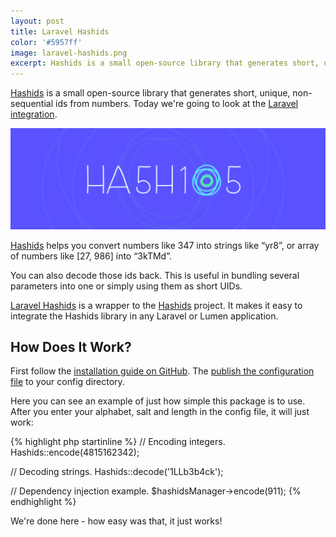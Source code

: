 ```yaml
---
layout: post
title: Laravel Hashids
color: '#5957ff'
image: laravel-hashids.png
excerpt: Hashids is a small open-source library that generates short, unique, non-sequential ids from numbers. Today we're going to look at the Laravel integration.
---
```


[Hashids](http://hashids.org/) is a small open-source library that generates short, unique, non-sequential ids from numbers. Today we're going to look at the [Laravel integration](https://github.com/vinkla/hashids).

[<img src="/images/laravel-hashids.png" alt="{{post.title}}">](/images/laravel-hashids.png)

[Hashids](http://hashids.org/) helps you convert numbers like 347 into strings like “yr8”, or array of numbers like [27, 986] into “3kTMd”.

You can also decode those ids back. This is useful in bundling several parameters into one or simply using them as short UIDs.

[Laravel Hashids](https://github.com/vinkla/hashids) is a wrapper to the [Hashids](http://hashids.org/) project. It makes it easy to integrate the Hashids library in any Laravel or Lumen application.

## How Does It Work?

First follow the [installation guide on GitHub](https://github.com/vinkla/hashids#installation). The [publish the configuration file](https://github.com/vinkla/hashids#configuration) to your config directory. 

Here you can see an example of just how simple this package is to use. After you enter your alphabet, salt and length in the config file, it will just work:

{% highlight php startinline %}
// Encoding integers.
Hashids::encode(4815162342);

// Decoding strings.
Hashids::decode('1LLb3b4ck');

// Dependency injection example.
$hashidsManager->encode(911);
{% endhighlight %}

We're done here - how easy was that, it just works! 
